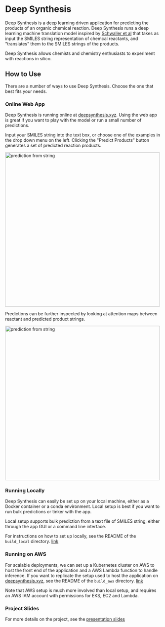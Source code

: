 # Deep Synthesis

Deep Synthesis is a deep learning driven application for predicting the products of an organic chemical reaction. Deep Synthesis runs a deep learning machine translation model inspired by [Schwaller et al](https://arxiv.org/abs/1811.02633) that takes as input the SMILES string representation of chemcal reactants, and "translates" them to the SMILES strings of the products.

Deep Synthesis allows chemists and chemistry enthusiasts to experiment with reactions in silico.

## How to Use

There are a number of ways to use Deep Synthesis. Choose the one that best fits your needs.

### Online Web App

Deep Synthesis is running online at [deepsynthesis.xyz](http://deepsynthesis.xyz/). Using the web app is great if you want to play with the model or run a small number of predictions.

Input your SMILES string into the text box, or choose one of the examples in the drop down menu on the left. Clicking the "Predict Products" button generates a set of predicted reaction products.

<img src="https://github.com/kheyer/Deep-Synthesis/blob/master/media/prediction1.png" width="500" alt="prediction from string">

Predictions can be further inspected by looking at attention maps between reactant and predicted product strings.

<img src="https://github.com/kheyer/Deep-Synthesis/blob/master/media/prediction2.png" width="500" alt="prediction from string">


### Running Locally

Deep Synthesis can easily be set up on your local machine, either as a Docker container or a conda environment. Local setup is best if you want to run bulk predictions or tinker with the app.

Local setup supports bulk prediction from a text file of SMILES string, either through the app GUI or a command line interface.

For instructions on how to set up locally, see the README of the `build_local` directory. [link](https://github.com/kheyer/Deep-Synthesis/tree/master/build_local)

### Running on AWS

For scalable deployments, we can set up a Kubernetes cluster on AWS to host the front end of the application and a AWS Lambda function to handle inference. If you want to replicate the setup used to host the application on [deepsynthesis.xyz](http://deepsynthesis.xyz/), see the README of the `build_aws` directory. [link](https://github.com/kheyer/Deep-Synthesis/tree/master/build_aws)

Note that AWS setup is much more involved than local setup, and requires an AWS IAM account with permissions for EKS, EC2 and Lambda.

### Project Slides

For more details on the project, see the [presentation slides](https://docs.google.com/presentation/d/1YdgaQKAF6Aw3qw0qi9z3Ze6R71vwK7Lpk5uczrCd2zM/edit#slide=id.g64612c95ea_0_0)